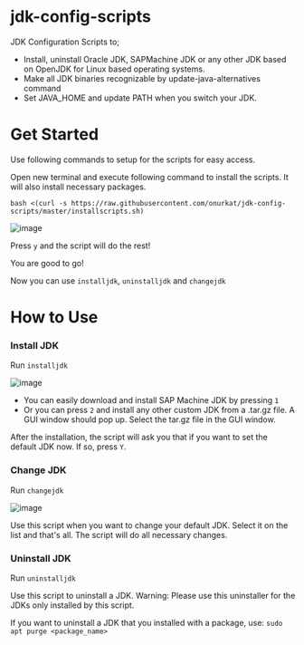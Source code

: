 # jdk-config-scripts
JDK Configuration Scripts to;

- Install, uninstall Oracle JDK, SAPMachine JDK or any other JDK based on OpenJDK for Linux based operating systems.
- Make all JDK binaries recognizable by update-java-alternatives command
- Set JAVA_HOME and update PATH when you switch your JDK.

# Get Started
Use following commands to setup for the scripts for easy access.

Open new terminal and execute following command to install the scripts. It will also install necessary packages.

```
bash <(curl -s https://raw.githubusercontent.com/onurkat/jdk-config-scripts/master/installscripts.sh)
```
![image](https://user-images.githubusercontent.com/5752017/109224300-d2e21e00-77cc-11eb-9809-dc771005e7af.png)

Press `y` and the script will do the rest!

You are good to go!

Now you can use `installjdk`, `uninstalljdk` and `changejdk`

# How to Use

### Install JDK

Run `installjdk`

![image](https://user-images.githubusercontent.com/5752017/109223701-fc4e7a00-77cb-11eb-8a93-039eb18ce89e.png)

- You can easily download and install SAP Machine JDK by pressing `1`
- Or you can press `2` and install any other custom JDK from a .tar.gz file. A GUI window should pop up. Select the tar.gz file in the GUI window.

After the installation, the script will ask you that if you want to set the default JDK now. If so, press `Y`.

### Change JDK

Run `changejdk`

![image](https://user-images.githubusercontent.com/5752017/109224400-ef7e5600-77cc-11eb-87d3-7912986776af.png)

Use this script when you want to change your default JDK. Select it on the list and that's all. The script will do all necessary changes.

### Uninstall JDK

Run `uninstalljdk`

Use this script to uninstall a JDK. Warning: Please use this uninstaller for the JDKs only installed by this script.

If you want to uninstall a JDK that you installed with a package, use: `sudo apt purge <package_name>`
